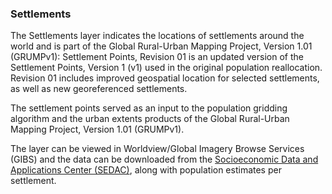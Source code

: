 ### Settlements
The Settlements layer indicates the locations of settlements around the world and is part of the Global Rural-Urban Mapping Project, Version 1.01 (GRUMPv1): Settlement Points, Revision 01 is an updated version of the Settlement Points, Version 1 (v1) used in the original population reallocation. Revision 01 includes improved geospatial location for selected settlements, as well as new georeferenced settlements.

The settlement points served as an input to the population gridding algorithm and the urban extents products of the Global Rural-Urban Mapping Project, Version 1.01 (GRUMPv1).

The layer can be viewed in Worldview/Global Imagery Browse Services (GIBS) and the data can be downloaded from the [Socioeconomic Data and Applications Center (SEDAC)](http://sedac.ciesin.columbia.edu/data/set/grump-v1-settlement-points), along with population estimates per settlement.
